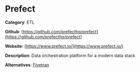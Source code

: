 
# Prefect

**Category**: ETL

**Github**: [https://github.com/prefecthq/prefect](https://github.com/prefecthq/prefect)

**Website**: [https://www.prefect.io/](https://www.prefect.io/)

**Description**:
Data orchestration platform for a modern data stack

**Alternatives**: [Fivetran](https://fivetran.com/)
